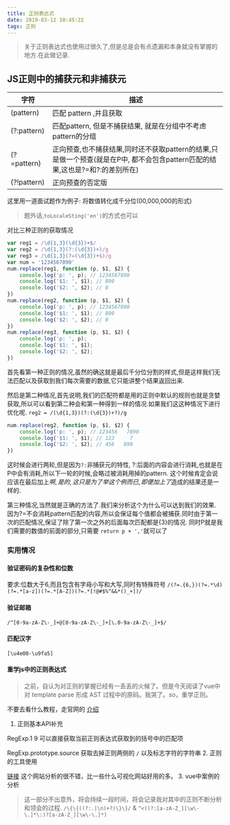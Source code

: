 ```yaml
---
title: 正则表达式
date: 2019-03-12 10:45:22
tags: 正则
---
```


> 关于正则表达式也使用过很久了,但是总是会有点遗漏和本身就没有掌握的地方.在此做记录.

## JS正则中的捕获元和非捕获元
字符 | 描述
---- | ----
(pattern) | 匹配 pattern ,并且获取
(?:pattern) | 匹配pattern, 但是不捕获结果, 就是在分组中不考虑pattern的分组
(?=pattern) | 正向预查,也不捕获结果,同时还不获取pattern的结果,只是做一个预查(就是在P中, 都不会包含pattern匹配的结果,这也是?=和?:的差别所在)
(?!pattern) | 正向预查的否定版

这里用一道面试题作为例子: 将数值转化成千分位(00,000,000的形式)

>题外话,`toLocaleSting('en')`的方式也可以

对比三种正则的获取情况
```js
var reg1 = /\d{1,3}(\d{3})+$/
var reg2 = /\d{1,3}(?:(\d{3})+)/g
var reg3 = /\d{1,3}(?=(\d{3})+$)/g
var num = '1234567890'
num.replace(reg1, function (p, $1, $2) {
    console.log('p: ', p); // 1234567890
    console.log('$1: ', $1); // 890
    console.log('$2: ', $2); // 0
})
num.replace(reg2, function (p, $1, $2) {
    console.log('p: ', p); // 1234567890
    console.log('$1: ', $1); // 890
    console.log('$2: ', $2); // 0
})
num.replace(reg3, function (p, $1, $2) {
    console.log('p: ', p);
    console.log('$1: ', $1);
    console.log('$2: ', $2);
})
```

首先看第一种正则的情况,虽然的确这就是最后千分位分割的样式,但是这样我们无法匹配以及获取到我们每次需要的数据,它只能讲整个结果返回出来.

然后是第二种情况,首先说明,我们的匹配符都是用的正则中默认的规则也就是贪婪获取,所以可以看到第二种会和第一种得到一样的情况.如果我们这这种情况下进行优化呢.
`reg2 = /(\d{1,3})(?:(\d{3})+?)/g`

```js
num.replace(reg2, function (p, $1, $2) {
    console.log('p: ', p); // 123456   7890
    console.log('$1: ', $1); // 123     7
    console.log('$2: ', $2); // 456   890
})
```
这时候会进行两轮,但是因为`?:`非捕获元的特性, ?:后面的内容会进行消耗,也就是在P中会有消耗,所以下一轮的时候,会略过被消耗用掉的pattern.
这个时候肯定会说应该在最后加上$啊,是的,这只是为了举这个例而已,即便加上了$造成的结果还是一样的.

第三种情况,当然就是正确的方法了.我们来分析这个为什么可以达到我们的效果.
因为?=不会消耗pattern匹配的内容,所以会保证每个值都会被捕获.同时由于第一次的匹配情况,保证了除了第一次之外的后面每次匹配都是{3}的情况.
同时P就是我们需要的数值的前面的部分,只需要 `return p + ','`就可以了

### 实用情况

#### 验证密码的复杂性和位数
要求:位数大于6,而且包含有字母小写和大写,同时有特殊符号
`/(?=.{6,})(?=.*\d)(?=.*[a-z])(?=.*[A-Z])(?=.*[!@#$%^&&*()_+])/`

#### 验证邮箱

`/^[0-9a-zA-Z\-_]+@[0-9a-zA-Z\-_]+[\.0-9a-zA-Z\-_]+$/`

#### 匹配汉字

`[\u4e00-\u9fa5]`

#### 重学js中的正则表达式

> 之前，自认为对正则的掌握已经有一丢丢的火候了。但是今天阅读了vue中对 template parse 形成 AST 过程中的原码。我哭了。so，重学正则。

不要去看什么教程，走官网的 [介绍](https://developer.mozilla.org/zh-CN/docs/Web/JavaScript/Reference/Global_Objects/RegExp/n)

1. 正则基本API补充

RegExp.$1~$9 可以直接获取当前正则表达式获取到的括号中的匹配项

RegExp.prototype.source 获取去掉正则两侧的 `/` 以及标志字符的字符串
2. 正则的工具使用

[链接](https://regex101.com/)
这个网站分析的很不错，比一些什么可视化网站好用的多。
3. vue中案例的分析
> 这一部分不出意外，将会持续一段时间，将会记录我对其中的正则不断分析和领会的过程.
> `/\{\{((?:.|\n)+?)\}\}/` & `^<((?:[a-zA-Z_][\w\-\.]*\:)?[a-zA-Z_][\w\-\.]*)`